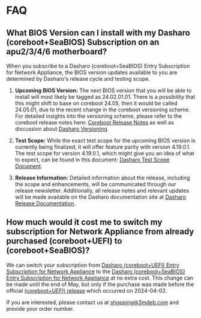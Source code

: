 # FAQ
<!-- markdownlint-disable-next-line MD013 -->
## What BIOS Version can I install with my Dasharo (coreboot+SeaBIOS) Subscription on an apu2/3/4/6 motherboard?

When you subscribe to a Dasharo (coreboot+SeaBIOS) Entry Subscription for
Network Appliance, the BIOS version updates available to you are determined by
Dasharo's release cycle and testing scope.

1. **Upcoming BIOS Version:**
The next BIOS version that you will be able to install will most likely be
tagged as 24.02.01.01. There is a possibility that this might shift to base on
coreboot 24.05, then it would be called 24.05.01, due to the recent change in
the coreboot versioning scheme. For detailed insights into the versioning
scheme, please refer to the coreboot release notes here: [Coreboot Release Notes](https://doc.coreboot.org/releases/coreboot-24.02-relnotes.html?highlight=releases#release-number-format-update)
as well as discussion about [Dasharo Versioning](https://github.com/Dasharo/dasharo-issues/issues/762).

1. **Test Scope:**
While the exact test scope for the upcoming BIOS version is currently being
finalized, it will offer feature parity with version 4.19.0.1. The test scope
for version 4.19.0.1, which might give you an idea of what to expect, can be
found in this document: [Dasharo Test Scope Document](https://docs.google.com/spreadsheets/d/1_uRhVo9eYeZONnelymonYp444zYHT_Q_qmJEJ8_XqJc/edit#gid=0).

1. **Release Information:**
Detailed information about the release, including the scope and enhancements,
will be communicated through our release newsletter. Additionally, all release
notes and relevant updates will be made available on the Dasharo documentation
site at [Dasharo Release Documentation](https://docs.dasharo.com/variants/pc_engines/releases_seabios/).
<!-- markdownlint-disable-next-line MD013 -->
## How much would it cost me to switch my subscription for Network Appliance from already purchased (coreboot+UEFI) to (coreboot+SeaBIOS)?

We can switch your subscription from [Dasharo (coreboot+UEFI) Entry Subscription
for Network Appliance](https://shop.3mdeb.com/shop/dasharo-entry-subscription/1-year-dasharo-entry-subscription-for-network-appliance/)
to the [Dasharo (coreboot+SeaBIOS) Entry Subscription for Network Appliance](https://shop.3mdeb.com/shop/dasharo-entry-subscription/1-year-dasharo-entry-subscription-for-network-appliance-corebootseabios/)
at no extra cost. This change can be made until the end of May, but only if the
purchase was made before the official [(coreboot+UEFI) release](https://docs.dasharo.com/variants/pc_engines/releases_uefi/)
which occurred on 2024-04-02.

If you are interested, please contact us at shopping@3mdeb.com and provide your
order number.

